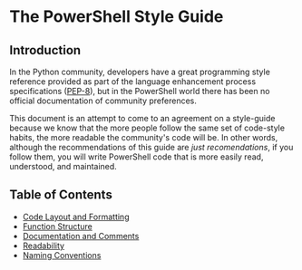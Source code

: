 # The PowerShell Style Guide

## Introduction

In the Python community, developers have a great programming style reference provided as part of the language enhancement process specifications ([PEP-8](https://www.python.org/dev/peps/pep-0008/)), but in the PowerShell world there has been no official documentation of community preferences. 

This document is an attempt to come to an agreement on a style-guide because we know that the more people follow the same set of code-style habits, the more readable the community's code will be. In other words, although the recommendations of this guide are _just recomendations_, if you follow them, you will write PowerShell code that is more easily read, understood, and maintained.

## Table of Contents

- [Code Layout and Formatting](Code%20Layout%20and%20Formatting.md)
- [Function Structure](Function%20Structure.md)
- [Documentation and Comments](Documentation%20and%20Comments.md)
- [Readability](Readability.md)
- [Naming Conventions](Naming%20Conventions.md)

